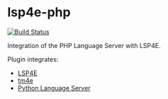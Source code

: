 # lsp4e-php

[![Build Status](https://travis-ci.org/eclipselabs/lsp4e-python.svg?branch=master)](https://travis-ci.org/eclipselabs/lsp4e-python)

Integration of the PHP Language Server with LSP4E. 


Plugin integrates:
* [LSP4E](https://projects.eclipse.org/projects/technology.lsp4e)
* [tm4e](https://github.com/angelozerr/textmate.java/)
* [Python Language Server](https://github.com/palantir/python-language-server)
